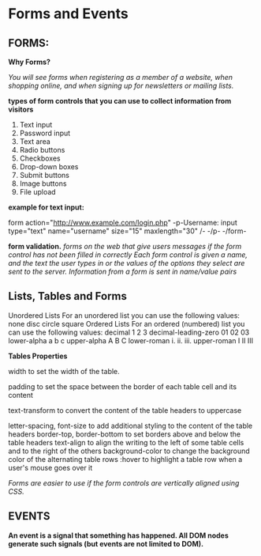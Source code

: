 # Forms and Events


## FORMS:

**Why Forms?**

_You will see forms when registering as a member of a website, when shopping online, and when signing up for newsletters or mailing lists._

**types of form controls that you can use to collect information from visitors**
1. Text input
2. Password input
3. Text area
4. Radio buttons
5. Checkboxes 
6. Drop-down boxes
7. Submit buttons
8. Image buttons
9. File upload

**example for text input:**

form action="http://www.example.com/login.php"
-p-Username:
input type="text" name="username" size="15"
maxlength="30" /-
-/p-
-/form-


**form validation.**
_forms on the web that give users messages if the form control has not been filled in correctly_
_Each form control is given a name, and the text the user types in or the values of the options they select are sent to the server._
_Information from a form is sent in name/value pairs_


## Lists, Tables and Forms


Unordered Lists
For an unordered list you can use
the following values:
none
disc
circle
square
Ordered Lists
For an ordered (numbered) list
you can use the following values:
decimal
1 2 3
decimal-leading-zero
01 02 03
lower-alpha
a b c
upper-alpha
A B C
lower-roman
i. ii. iii.
upper-roman
I II III



**Tables Properties**

width to set the width of the table.

padding to set the space between the border of each table cell and its content


text-transform to convert the content of the table headers to uppercase

letter-spacing, font-size
to add additional styling to the
content of the table headers
border-top, border-bottom
to set borders above and below the table headers
text-align to align the writing
to the left of some table cells and
to the right of the others
background-color to change
the background color of the
alternating table rows
:hover to highlight a table row
when a user's mouse goes over it



_Forms are easier to use if the form controls are vertically aligned using CSS._





## EVENTS


**An event is a signal that something has happened. All DOM nodes generate such signals (but events are not limited to DOM).**
